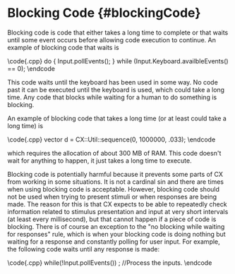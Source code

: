 Blocking Code {#blockingCode}
=============

Blocking code is code that either takes a long time to complete or that waits until some event occurs before
allowing code execution to continue. An example of blocking code that waits is

\code{.cpp}
do {
	Input.pollEvents();
} while (Input.Keyboard.availbleEvents() == 0);
\endcode

This code waits until the keyboard has been used in some way. No code past it can be executed until the keyboard
is used, which could take a long time. Any code that blocks while waiting for a human to do something is blocking.

An example of blocking code that takes a long time (or at least could take a long time) is

\code{.cpp}
vector<double> d = CX::Util::sequence<double>(0, 1000000, .033);
\endcode

which requires the allocation of about 300 MB of RAM. This code doesn't wait for anything to happen, it
just takes a long time to execute.

Blocking code is potentially harmful because it prevents some parts of CX from working in some situations. 
It is not a cardinal sin and there are times when using blocking code is acceptable. However, blocking code should
not be used when trying to present stimuli or when responses are being made. The reason for this is that CX expects
to be able to repeatedly check information related to stimulus presentation and input at very short intervals (at
least every millisecond), but that cannot happen if a piece of code is blocking. There is of course an exception to
the "no blocking while waiting for responses" rule, which is when your blocking code is doing nothing but waiting 
for a response and constantly polling for user input. For example, the following code waits until any response is made:

\code{.cpp}
while(!Input.pollEvents())
	;
//Process the inputs.
\endcode
